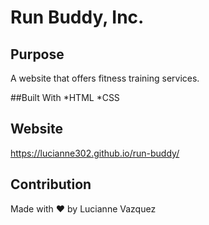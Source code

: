 # Run Buddy, Inc.

## Purpose
A website that offers fitness training services. 

##Built With
*HTML
*CSS

## Website
https://lucianne302.github.io/run-buddy/

## Contribution
Made with ❤️ by Lucianne Vazquez

